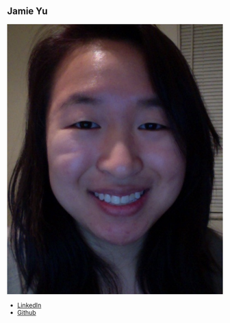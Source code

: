 Jamie Yu
------------

![](photos/jamie-yu.jpg)

* [LinkedIn](https://www.linkedin.com/in/jamie-yu-3348434b/)
* [Github](https://github.com/jamiekimyu)
